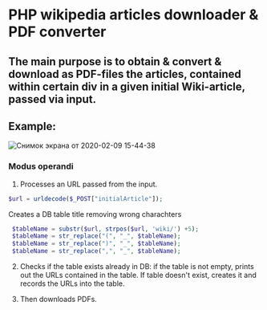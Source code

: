 # PHP wikipedia articles downloader & PDF converter

## The main purpose is to obtain & convert & download as PDF-files the articles, contained within certain div in a given initial Wiki-article, passed via input. 
## Example:
![Снимок экрана от 2020-02-09 15-44-38](https://user-images.githubusercontent.com/48214249/74102323-41fdbd80-4b4b-11ea-9ebb-78a492778fe6.png)


### Modus operandi
1. Processes an URL passed from the input.
```php
$url = urldecode($_POST["initialArticle"]);
```
Creates a DB table title removing wrong charachters
```php
 $tableName = substr($url, strpos($url, 'wiki/') +5);
 $tableName = str_replace("(", "_", $tableName);
 $tableName = str_replace(")", "_", $tableName);
 $tableName = str_replace(",", "_", $tableName);
 ```
 
 2. Checks if the table exists already in DB: if the table is not empty, prints out the URLs contained in the table.
 If table doesn't exist, creates it and records the URLs into the table. 
 
 3. Then downloads PDFs.
 